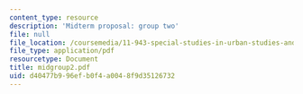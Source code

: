```yaml
---
content_type: resource
description: 'Midterm proposal: group two'
file: null
file_location: /coursemedia/11-943-special-studies-in-urban-studies-and-planning-the-cardener-river-corridor-workshop-fall-2001/d40477b996efb0f4a0048f9d35126732_midgroup2.pdf
file_type: application/pdf
resourcetype: Document
title: midgroup2.pdf
uid: d40477b9-96ef-b0f4-a004-8f9d35126732
---
```

